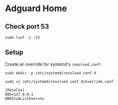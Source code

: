 # Adguard Home

## Check port 53

```shell
sudo lsof -i :53
```

## Setup

Create an override for systemd's `resolved.conf`:

```shell
sudo mkdir -p /etc/systemd/resolved.conf.d
```

```shell
sudo vi /etc/systemd/resolved.conf.d/override.conf
```

```
[Resolve]
DNS=127.0.0.1
DNSStubListener=no
```
